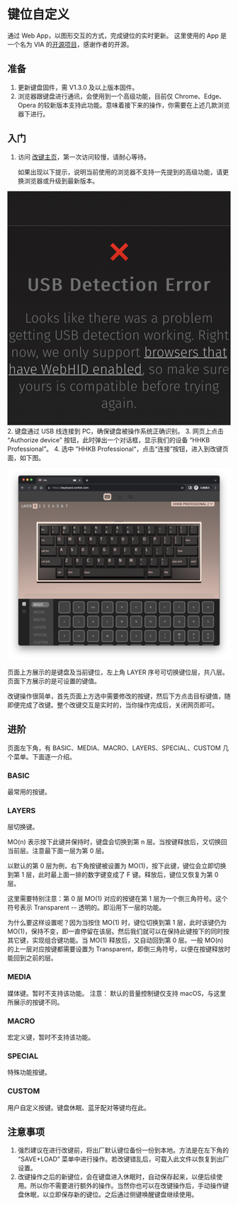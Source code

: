 # 键位自定义
通过 Web App，以图形交互的方式，完成键位的实时更新。
这里使用的 App 是一个名为 VIA 的[开源项目](https://github.com/the-via/app)，感谢作者的开源。
## 准备
1. 更新键盘固件，需 V1.3.0 及以上版本固件。
2. 浏览器跟键盘进行通讯，会使用到一个高级功能，目前仅 Chrome、Edge、Opera 的较新版本支持此功能。意味着接下来的操作，你需要在上述几款浏览器下进行。

## 入门
1. 访问 [改键主页](https://keyboard.xorlink.com)，第一次访问较慢，请耐心等待。

    如果出现以下提示，说明当前使用的浏览器不支持一先提到的高级功能，请更换浏览器或升级到最新版本。

![usb connection error](../images/keymap/usb_detection_error.jpeg)
2. 键盘通过 USB 线连接到 PC，确保键盘被操作系统正确识别。
3. 网页上点击 “Authorize device” 按钮，此时弹出一个对话框，显示我们的设备 “HHKB Professional”。
4. 选中 ”HHKB Professional“，点击“连接”按钮，进入到改键页面，如下图。

![](../images/keymap/via.png)

页面上方展示的是键盘及当前键位，左上角 LAYER 序号可切换键位层，共八层。页面下方展示的是可设置的键值。

改键操作很简单，首先页面上方选中需要修改的按键，然后下方点击目标键值，随即便完成了改键。整个改键交互是实时的，当你操作完成后，关闭网页即可。

## 进阶
页面左下角，有 BASIC、MEDIA、MACRO、LAYERS、SPECIAL、CUSTOM 几个菜单。下面逐一介绍。
### BASIC
最常用的按键。
### LAYERS
层切换键。

MO(n) 表示按下此键并保持时，键盘会切换到第 n 层。当按键释放后，又切换回当前层。注意最下面一层为第 0 层。

以默认的第 0 层为例，右下角按键被设置为 MO(1)，按下此键，键位会立即切换到第 1 层，此时最上面一排的数字键变成了 F 键。释放后，键位又恢复为第 0 层。

这里需要特别注意：第 0 层 MO(1) 对应的按键在第 1 层为一个倒三角符号。这个符号表示 Transparent -- 透明的。即沿用下一层的功能。

为什么要这样设置呢？因为当按住 MO(1) 时，键位切换到第 1 层，此时该键仍为 MO(1)，保持不变，即一直停留在该层。然后我们就可以在保持此键按下的同时按其它键，实现组合键功能。当 MO(1) 释放后，又自动回到第 0 层。一般 MO(n) 的上一层对应按键都需要设置为 Transparent，即倒三角符号，以便在按键释放时能回到之前的层。

### MEDIA
媒体键。暂时不支持该功能。
注意： 默认的音量控制键仅支持 macOS，与这里所展示的按键不同。
### MACRO
宏定义键，暂时不支持该功能。
### SPECIAL
特殊功能按键。
### CUSTOM
用户自定义按键。键盘休眠、蓝牙配对等键均在此。


## 注意事项

1. 强烈建议在进行改键前，将出厂默认键位备份一份到本地。方法是在左下角的 “SAVE+LOAD” 菜单中进行操作。若改键错乱后，可载入此文件以恢复到出厂设置。
2. 改键操作之后的新键位，会在键盘进入休眠时，自动保存起来，以便后续使用。所以你不需要进行额外的操作。当然你也可以在改键操作后，手动操作键盘休眠，以立即保存新的键位。之后通过侧键唤醒键盘继续使用。

